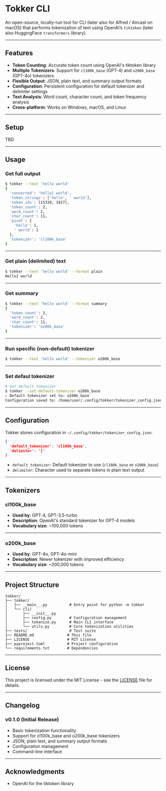 # Tokker CLI

An open-source, locally-run tool for CLI (later also for Alfred / Aircast on macOS) that performs tokenization of text using OpenAI’s `tiktoken` (later also HuggingFace `transformers` library).

---

## Features

- **Token Counting**: Accurate token count using OpenAI's tiktoken library
- **Multiple Tokenizers**: Support for `cl100k_base` (GPT-4) and `o200k_base` (GPT-4o) tokenizers
- **Flexible Output**: JSON, plain text, and summary output formats
- **Configuration**: Persistent configuration for default tokenizer and delimiter settings
- **Text Analysis**: Word count, character count, and token frequency analysis
- **Cross-platform**: Works on Windows, macOS, and Linux

---

## Setup

TBD

---

## Usage

### Get full output

```bash
$ tokker --text 'hello world'
{
  'converted': 'hello⎮ world',
  'token_strings': ['hello', ' world'],
  'token_ids': [15339, 1917],
  'token_count': 2,
  'word_count': 2,
  'char_count': 11,
  'pivot': {
    'hello': 1,
    ' world': 1
  },
  'tokenizer': 'cl100k_base'
}
```

---

### Get plain (delimited) text

```bash
$ tokker --text 'hello world' --format plain
Hello⎮ world
```

---

### Get summary

```bash
$ tokker --text 'hello world' --format summary
{
  'token_count': 2,
  'word_count': 2,
  'char_count': 11,
  'tokenizer': 'o200k_base'
}
```

---

### Run specific (non-default) tokenizer

``` bash
$ tokker --text 'hello world' --tokenizer o200k_base
```

---

### Set defaul tokenizer

```bash
# Set default tokenizer
$ tokker --set-default-tokenizer o200k_base
✓ Default tokenizer set to: o200k_base
Configuration saved to: /home/user/.config/tokker/tokenizer_config.json
```

---

## Configuration

Tokker stores configuration in `~/.config/tokker/tokenizer_config.json`:

```json
{
  'default_tokenizer': 'cl100k_base',
  'delimiter': '⎮'
}
```

- `default_tokenizer`: Default tokenizer to use (`cl100k_base` or `o200k_base`)
- `delimiter`: Character used to separate tokens in plain text output

---

## Tokenizers

### cl100k_base
- **Used by**: GPT-4, GPT-3.5-turbo
- **Description**: OpenAI's standard tokenizer for GPT-4 models
- **Vocabulary size**: ~100,000 tokens

---

### o200k_base
- **Used by**: GPT-4o, GPT-4o-mini
- **Description**: Newer tokenizer with improved efficiency
- **Vocabulary size**: ~200,000 tokens

---

## Project Structure
```
tokker/
├── tokker/
│   ├── __main__.py          # Entry point for python -m tokker
│   └── cli/
│       ├── __init__.py
│       ├── config.py        # Configuration management
│       ├── tokenize.py      # Main CLI interface
│       └── utils.py         # Core tokenization utilities
├── tests/                   # Test suite
├── README.md               # This file
├── LICENSE                 # MIT License
├── pyproject.toml          # Project configuration
└── requirements.txt        # Dependencies
```

---

## License

This project is licensed under the MIT License - see the [LICENSE](LICENSE) file for details.

---

## Changelog

### v0.1.0 (Initial Release)

- Basic tokenization functionality
- Support for cl100k_base and o200k_base tokenizers
- JSON, plain text, and summary output formats
- Configuration management
- Command-line interface

---

## Acknowledgments

- OpenAI for the tiktoken library
